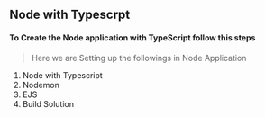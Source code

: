 ## Node with Typescrpt
#### To Create the Node application with TypeScript follow this steps
> Here we are Setting up the followings in Node Application
1. Node with Typescript
2. Nodemon
3. EJS
4. Build Solution

